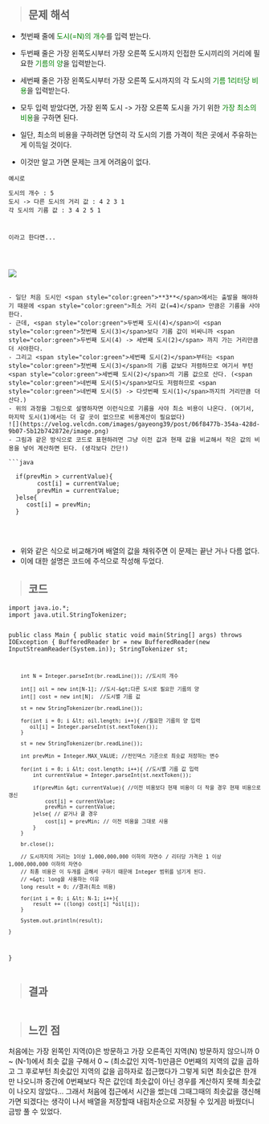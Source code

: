 <p><img alt="" src="https://velog.velcdn.com/images/gayeong39/post/497a53ad-e7ca-458a-9a64-dbbb2fd0e308/image.png" /></p>
<blockquote>
<h2 id="문제-해석">문제 해석</h2>
</blockquote>
<ul>
<li><p>첫번째 줄에 <span style="color: green;">도시(=N)의 개수</span>를 입력 받는다.</p>
</li>
<li><p>두번째 줄은 가장 왼쪽도시부터 가장 오른쪽 도시까지 인접한 도시끼리의 거리에 필요한 <span style="color: green;">기름의 양</span>을 입력받는다. </p>
</li>
<li><p>세번째 줄은 가장 왼쪽도시부터 가장 오른쪽 도시까지의 각 도시의 <span style="color: green;">기름 1리터당 비용</span>을 입력받는다.</p>
</li>
<li><p>모두 입력 받았다면, 가장 왼쪽 도시 -&gt; 가장 오른쪽 도시을 가기 위한 <span style="color: green;">가장 최소의 비용</span>을 구하면 된다.</p>
</li>
<li><p>일단, 최소의 비용을 구하려면 당연히 각 도시의 기름 가격이 적은 곳에서 주유하는게 이득일 것이다.</p>
</li>
<li><p>이것만 알고 가면 문제는 크게 어려움이 없다.</p></li></ul>

<pre>
<code>예시로 
<p>도시의 개수 : 5
도시 -&gt; 다른 도시의 거리 값 : 4 2 3 1 
각 도시의 기름 값 : 3 4 2 5 1 </p>
<p>이라고 한다면...</p>
</code>
</pre>

![](https://velog.velcdn.com/images/gayeong39/post/eb2d887b-e71e-424f-bccf-0f5cb5cf538f/image.png)
<pre>
  <code>
- 일단 처음 도시인 &lt;span style=&quot;color:green&quot;&gt;**3**&lt;/span&gt;에서는 출발을 해야하기 때문에 &lt;span style=&quot;color:green&quot;&gt;최소 거리 값(=4)&lt;/span&gt; 만큼은 기름을 사야한다.
- 근데, &lt;span style=&quot;color:green&quot;&gt;두번째 도시(4)&lt;/span&gt;이 &lt;span style=&quot;color:green&quot;&gt;첫번째 도시(3)&lt;/span&gt;보다 기름 값이 비싸니까 &lt;span style=&quot;color:green&quot;&gt;두번째 도시(4) -&gt; 세번째 도시(2)&lt;/span&gt; 까지 가는 거리만큼 더 사야한다.
- 그리고 &lt;span style=&quot;color:green&quot;&gt;세번째 도시(2)&lt;/span&gt;부터는 &lt;span style=&quot;color:green&quot;&gt;첫번째 도시(3)&lt;/span&gt;의 기름 값보다 저렴하므로 여기서 부턴 &lt;span style=&quot;color:green&quot;&gt;세번째 도시(2)&lt;/span&gt;의 기름 값으로 산다. (&lt;span style=&quot;color:green&quot;&gt;네번째 도시(5)&lt;/span&gt;보다도 저렴하므로 &lt;span style=&quot;color:green&quot;&gt;네번째 도시(5) -&gt; 다섯번째 도시(1)&lt;/span&gt;까지의 거리만큼 더 산다.)
- 위의 과정을 그림으로 설명하자면 이런식으로 기름을 사야 최소 비용이 나온다. (여기서, 마지막 도시(1)에서는 더 갈 곳이 없으므로 비용계산이 필요없다)
![](https://velog.velcdn.com/images/gayeong39/post/06f8477b-354a-428d-9b07-5b12b742872e/image.png)
- 그림과 같은 방식으로 코드로 표현하려면 그냥 이전 값과 현재 값을 비교해서 작은 값의 비용을 넣어 계산하면 된다. (생각보다 간단!)

```java

  if(prevMin &gt; currentValue){
        cost[i] = currentValue;
        prevMin = currentValue;
  }else{ 
     cost[i] = prevMin;
  }

</code>

</pre>

<ul>

<li>위와 같은 식으로 비교해가며 배열의 값을 채워주면 이 문제는 끝난 거나 다름 없다. </li>
<li>이에 대한 설명은 코드에 주석으로 작성해 두었다.</li>
</ul>
<blockquote>
<h2 id="코드">코드</h2>
</blockquote>
<pre><code class="language-java">import java.io.*;
import java.util.StringTokenizer;

public class Main {
    public static void main(String[] args) throws IOException {
        BufferedReader br = new BufferedReader(new InputStreamReader(System.in));
        StringTokenizer st;

        int N = Integer.parseInt(br.readLine()); //도시의 개수

        int[] oil = new int[N-1]; //도시-&gt;다른 도시로 필요한 기름의 양
        int[] cost = new int[N];  //도시별 기름 값

        st = new StringTokenizer(br.readLine());

        for(int i = 0; i &lt; oil.length; i++){ //필요한 기름의 양 입력
           oil[i] = Integer.parseInt(st.nextToken());
        }

        st = new StringTokenizer(br.readLine());

        int prevMin = Integer.MAX_VALUE; //전인덱스 기준으로 최솟값 저장하는 변수

        for(int i = 0; i &lt; cost.length; i++){ //도시별 기름 값 입력
            int currentValue = Integer.parseInt(st.nextToken());

            if(prevMin &gt; currentValue){ //이전 비용보다 현재 비용이 더 작을 경우 현재 비용으로 갱신
                cost[i] = currentValue;
                prevMin = currentValue;
            }else{ // 같거나 클 경우 
                cost[i] = prevMin; // 이전 비용을 그대로 사용
            }
        }

        br.close();

        // 도시까지의 거리는 1이상 1,000,000,000 이하의 자연수 / 리터당 가격은 1 이상 1,000,000,000 이하의 자연수
        // 최종 비용은 이 두개를 곱해서 구하기 때문애 Integer 범위를 넘기게 된다.
        // =&gt; long을 사용하는 이유
        long result = 0; //결과(최소 비용) 

        for(int i = 0; i &lt; N-1; i++){ 
            result += ((long) cost[i] *oil[i]);
        }

        System.out.println(result);

    }
}</code></pre>
<blockquote>
<h2 id="결과">결과</h2>
</blockquote>
<p><img alt="" src="https://velog.velcdn.com/images/gayeong39/post/cd537fec-4793-44fa-90ce-4f75718538e4/image.png" /></p>
<blockquote>
<h2 id="느낀-점">느낀 점</h2>
</blockquote>
<p>처음에는 가장 왼쪽인 지역(0)은 방문하고 가장 오른족인 지역(N) 방문하지 않으니까 0 ~ (N-1)에서 최솟 값을 구해서 0 ~ (최소값인 지역-1)만큼은 0번째의 지역의 값을 곱하고 그 후로부턴 최솟값인 지역의 값을 곱하자로 접근했다가 그렇게 되면 최솟값은 한개만 나오니까 중간에 0번째보다 작은 값인데 최솟값이 아닌 경우를 계산하지 못해 최솟값이 나오지 않았다... 그래서 처음에 접근에서 시간을 썼는데 그때그때의 최솟값을 갱신해가면 되겠다는 생각이 나서 배열을 저장할때 내림차순으로 저장될 수 있게끔 바꿨더니 금방 풀 수 있었다. </p>
